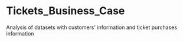 # Tickets_Business_Case
Analysis of datasets with customers' information and ticket purchases information
